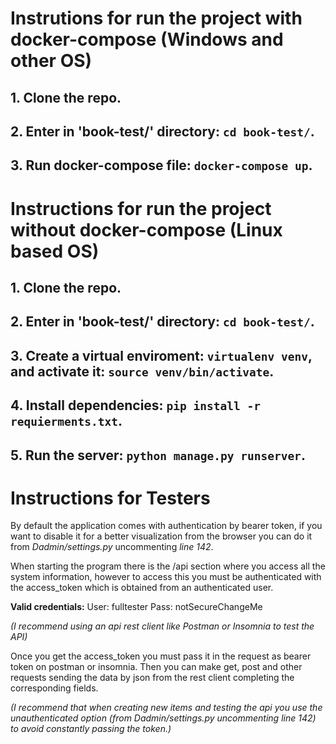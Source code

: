 # Instrutions for run the project with docker-compose (Windows and other OS)
## 1. Clone the repo.
## 2. Enter in 'book-test/' directory: `cd book-test/`.
## 3. Run docker-compose file: `docker-compose up`.

# Instructions for run the project without docker-compose (Linux based OS)
## 1. Clone the repo.
## 2. Enter in 'book-test/' directory: `cd book-test/`.
## 3. Create a virtual enviroment: `virtualenv venv`, and activate it: `source venv/bin/activate`.
## 4. Install dependencies: `pip install -r requierments.txt`.
## 5. Run the server: `python manage.py runserver`.

# Instructions for Testers
By default the application comes with authentication by bearer token, if you want to disable it for a better visualization from the browser you can do it from _Dadmin/settings.py_ uncommenting _line 142_.

When starting the program there is the /api section where you access all the system information, however to access this you must be authenticated with the access_token which is obtained from an authenticated user.

__Valid credentials:__
User: fulltester
Pass: notSecureChangeMe

_(I recommend using an api rest client like Postman or Insomnia to test the API)_

Once you get the access_token you must pass it in the request as bearer token on postman or insomnia. Then you can make get, post and other requests sending the data by json from the rest client completing the corresponding fields.

_(I recommend that when creating new items and testing the api you use the unauthenticated option (from Dadmin/settings.py uncommenting line 142) to avoid constantly passing the token.)_